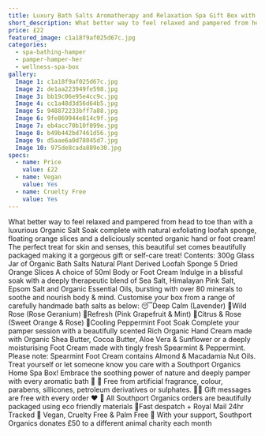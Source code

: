```yaml
---
title: Luxury Bath Salts Aromatherapy and Relaxation Spa Gift Box with Loofah & Hand Cream
short_description: What better way to feel relaxed and pampered from head to toe than with a luxurious Organic Salt ...
price: £22
featured_image: c1a18f9af025d67c.jpg
categories:
  - spa-bathing-hamper
  - pamper-hamper-her
  - wellness-spa-box
gallery:
  Image 1: c1a18f9af025d67c.jpg
  Image 2: de1aa223949fe598.jpg
  Image 3: bb19c06e95e4cc9c.jpg
  Image 4: cc1a48d3d56d64b5.jpg
  Image 5: 948872233bff7a88.jpg
  Image 6: 9fe869944e814c9f.jpg
  Image 7: eb4acc70b10f899e.jpg
  Image 8: b49b442bd7461d56.jpg
  Image 9: d5aae6a0d78045d7.jpg
  Image 10: 975de8cada889e30.jpg
specs:
  - name: Price
    value: £22
  - name: Vegan
    value: Yes
  - name: Cruelty Free
    value: Yes
---
```


What better way to feel relaxed and pampered from head to toe than with a luxurious Organic Salt Soak complete with natural exfoliating loofah sponge, floating orange slices and a deliciously scented organic hand or foot cream! The perfect treat for skin and senses, this beautiful set comes beautifully packaged making it a gorgeous gift or self-care treat! 
Contents:
300g Glass Jar of Organic Bath Salts
Natural Plant Derived Loofah Sponge
5 Dried Orange Slices
A choice of 50ml Body or Foot Cream
Indulge in a blissful soak with a deeply therapeutic blend of Sea Salt, Himalayan Pink Salt, Epsom Salt and Organic Essential Oils, bursting with over 80 minerals to soothe and nourish body & mind. Customise your box from a range of carefully handmade bath salts as below:
😴Deep Calm (Lavender)
🌹Wild Rose (Rose Geranium)
🌿Refresh (Pink Grapefruit & Mint)
🍊Citrus & Rose (Sweet Orange & Rose)
🧊Cooling Peppermint Foot Soak 
Complete your pamper session with a beautifully scented Rich Organic Hand Cream made with Organic Shea Butter, Cocoa Butter, Aloe Vera & Sunflower or a deeply moisturising Foot Cream made with tingly fresh Spearmint & Peppermint.
Please note: Spearmint Foot Cream contains Almond & Macadamia Nut Oils. 
Treat yourself or let someone know you care with a Southport Organics Home Spa Box! Embrace the soothing power of nature and deeply pamper with every aromatic bath 🛁
🍊 Free from artificial fragrance, colour, parabens, sillicones, petroleum derivatives or sulphates.
✍🏼 Gift messages are free with every order ❤️
🌿 All Southport Organics orders are beautifully packaged using eco friendly materials
📮Fast despatch + Royal Mail 24hr Tracked
🐰 Vegan, Cruelty Free & Palm Free
🐾 With your support, Southport Organics donates £50 to a different animal charity each month